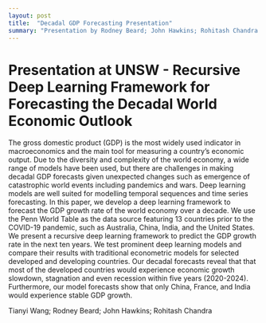 ```yaml
---
layout: post
title:  "Decadal GDP Forecasting Presentation"
summary: "Presentation by Rodney Beard; John Hawkins; Rohitash Chandra summarising the research paper 'Recursive Deep Learning Framework for Forecasting the Decadal World Economic Outlook'"
---
```


# Presentation at UNSW - Recursive Deep Learning Framework for Forecasting the Decadal World Economic Outlook

The gross domestic product (GDP) is the most widely used indicator in macroeconomics and the main tool for measuring a country’s economic output. Due to the diversity and complexity of the world economy, a wide range of models have been used, but there are challenges in making decadal GDP forecasts given unexpected changes such as emergence of catastrophic world events including pandemics and wars. Deep learning models are well suited for modelling temporal sequences and time series forecasting. In this paper, we develop a deep learning framework to forecast the GDP growth rate of the world economy over a decade. We use the Penn World Table as the data source featuring 13 countries prior to the COVID-19 pandemic, such as Australia, China, India, and the United States. We present a recursive deep learning framework to predict the GDP growth rate in the next ten years. We test prominent deep learning models and compare their results with traditional econometric models for selected developed and developing countries. Our decadal forecasts reveal that that most of the developed countries would experience economic growth slowdown, stagnation and even recession within five years (2020-2024). Furthermore, our model forecasts show that only China, France, and India would experience stable GDP growth.

Tianyi Wang; Rodney Beard; John Hawkins; Rohitash Chandra


